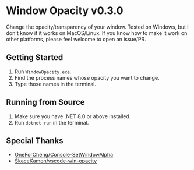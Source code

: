 # Window Opacity v0.3.0

Change the opacity/transparency of your window. Tested on Windows, but I don't know if it works on MacOS/Linux. If you
know how to make it work on other platforms, please feel welcome to open an issue/PR.

## Getting Started

1. Run `WindowOpacity.exe`.
2. Find the process names whose opacity you want to change.
3. Type those names in the terminal.

## Running from Source

1. Make sure you have .NET 8.0 or above installed.
2. Run `dotnet run` in the terminal.

## Special Thanks

- [OneForCheng/Console-SetWindowAlpha](https://github.com/OneForCheng/Console-SetWindowAlpha)
- [SkaceKamen/vscode-win-opacity](https://github.com/SkaceKamen/vscode-win-opacity)
